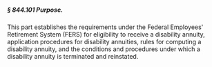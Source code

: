 ##### § 844.101 Purpose. #####

This part establishes the requirements under the Federal Employees' Retirement System (FERS) for eligibility to receive a disability annuity, application procedures for disability annuities, rules for computing a disability annuity, and the conditions and procedures under which a disability annuity is terminated and reinstated.